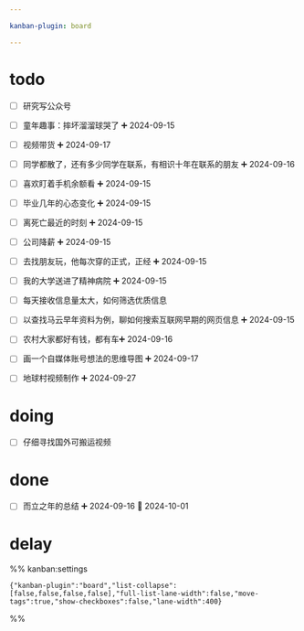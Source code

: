 ```yaml
---

kanban-plugin: board

---
```


# todo

- [ ] 研究写公众号
- [ ] 童年趣事：摔坏溜溜球哭了 ➕ 2024-09-15
- [ ] 视频带货 ➕ 2024-09-17
- [ ] 同学都散了，还有多少同学在联系，有相识十年在联系的朋友 ➕ 2024-09-16
- [ ] 喜欢盯着手机余额看 ➕ 2024-09-15
- [ ] 毕业几年的心态变化 ➕ 2024-09-15
- [ ] 离死亡最近的时刻 ➕ 2024-09-15
- [ ] 公司降薪 ➕ 2024-09-15
- [ ] 去找朋友玩，他每次穿的正式，正经 ➕ 2024-09-15
- [ ] 我的大学送进了精神病院 ➕ 2024-09-15
- [ ] 每天接收信息量太大，如何筛选优质信息
- [ ] 以查找马云早年资料为例，聊如何搜索互联网早期的网页信息 ➕ 2024-09-15
- [ ] 农村大家都好有钱，都有车➕ 2024-09-16
- [ ] 画一个自媒体账号想法的思维导图 ➕ 2024-09-17
- [ ] 地球村视频制作 ➕ 2024-09-27


# doing

- [ ] 仔细寻找国外可搬运视频


# done

- [ ] 而立之年的总结 ➕ 2024-09-16 📅 2024-10-01


# delay





%% kanban:settings
```
{"kanban-plugin":"board","list-collapse":[false,false,false,false],"full-list-lane-width":false,"move-tags":true,"show-checkboxes":false,"lane-width":400}
```
%%